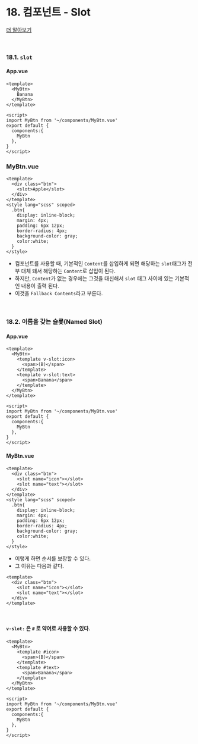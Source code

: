 # 18. 컴포넌트 - Slot

[더 알아보기](https://kr.vuejs.org/v2/guide/components.html)

<br/>

### 18.1. `slot`

#### App.vue

```vue
<template>
  <MyBtn>
    Banana
  </MyBtn>
</template>

<script>
import MyBtn from '~/components/MyBtn.vue'
export default {
  components:{
    MyBtn
  },
}
</script>
```

### MyBtn.vue

```vue
<template>
  <div class="btn">
    <slot>Apple</slot>
  </div>
</template>
<style lang="scss" scoped>
  .btn{
    display: inline-block;
    margin: 4px;
    padding: 6px 12px;
    border-radius: 4px;
    background-color: gray;
    color:white;
  }
</style>
```

- 컴포넌트를 사용할 때, 기본적인 `Content`를 삽입하게 되면 해당하는 `slot`태그가 전부 대체 돼서 해당하는 `Content`로 삽입이 된다.
- 하지만, `Content`가 없는 경우에는 그것을 대신해서 `slot` 태그 사이에 있는 기본적인 내용이 출력 된다.
- 이것을 `Fallback Contents`라고 부른다.

<br/>

### 18.2. 이름을 갖는 슬롯(Named Slot)

#### App.vue

```vue
<template>
  <MyBtn>
    <template v-slot:icon>
      <span>(B)</span>
    </template>
    <template v-slot:text>
      <span>Banana</span>
    </template>
  </MyBtn>
</template>

<script>
import MyBtn from '~/components/MyBtn.vue'
export default {
  components:{
    MyBtn
  },
}
</script>
```

#### MyBtn.vue

```vue
<template>
  <div class="btn">
    <slot name="icon"></slot>
    <slot name="text"></slot>
  </div>
</template>
<style lang="scss" scoped>
  .btn{
    display: inline-block;
    margin: 4px;
    padding: 6px 12px;
    border-radius: 4px;
    background-color: gray;
    color:white;
  }
</style>
```

- 이렇게 하면 순서를 보장할 수 있다. 
- 그 이유는 다음과 같다.

```vue
<template>
  <div class="btn">
    <slot name="icon"></slot>
    <slot name="text"></slot>
  </div>
</template>
```

<br/>

#### `v-slot:` 은 `#` 로 약어로 사용할 수 있다.

```vue
<template>
  <MyBtn>
    <template #icon>
      <span>(B)</span>
    </template>
    <template #text>
      <span>Banana</span>
    </template>
  </MyBtn>
</template>

<script>
import MyBtn from '~/components/MyBtn.vue'
export default {
  components:{
    MyBtn
  },
}
</script>
```

